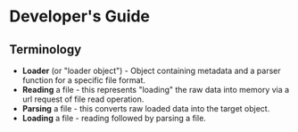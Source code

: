 # Developer's Guide

## Terminology

* **Loader** (or "loader object") - Object containing metadata and a parser function for a specific file format.
* **Reading** a file - this represents "loading" the raw data into memory via a url request of file read operation.
* **Parsing** a file - this converts raw loaded data into the target object.
* **Loading** a file - reading followed by parsing a file.
